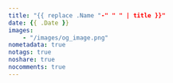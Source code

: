 ```yaml
---
title: "{{ replace .Name "-" " " | title }}"
date: {{ .Date }}
images:
    - "/images/og_image.png"
nometadata: true
notags: true
noshare: true
nocomments: true
---
```


